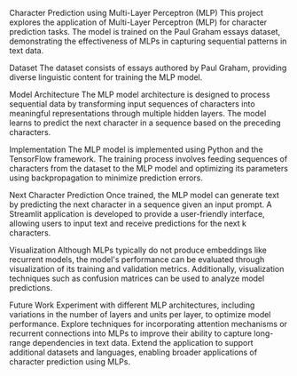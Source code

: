 Character Prediction using Multi-Layer Perceptron (MLP)
This project explores the application of Multi-Layer Perceptron (MLP) for character prediction tasks. The model is trained on the Paul Graham essays dataset, demonstrating the effectiveness of MLPs in capturing sequential patterns in text data.

Dataset
The dataset consists of essays authored by Paul Graham, providing diverse linguistic content for training the MLP model.

Model Architecture
The MLP model architecture is designed to process sequential data by transforming input sequences of characters into meaningful representations through multiple hidden layers. The model learns to predict the next character in a sequence based on the preceding characters.

Implementation
The MLP model is implemented using Python and the TensorFlow framework. The training process involves feeding sequences of characters from the dataset to the MLP model and optimizing its parameters using backpropagation to minimize prediction errors.

Next Character Prediction
Once trained, the MLP model can generate text by predicting the next character in a sequence given an input prompt. A Streamlit application is developed to provide a user-friendly interface, allowing users to input text and receive predictions for the next k characters.

Visualization
Although MLPs typically do not produce embeddings like recurrent models, the model's performance can be evaluated through visualization of its training and validation metrics. Additionally, visualization techniques such as confusion matrices can be used to analyze model predictions.

Future Work
Experiment with different MLP architectures, including variations in the number of layers and units per layer, to optimize model performance.
Explore techniques for incorporating attention mechanisms or recurrent connections into MLPs to improve their ability to capture long-range dependencies in text data.
Extend the application to support additional datasets and languages, enabling broader applications of character prediction using MLPs.
